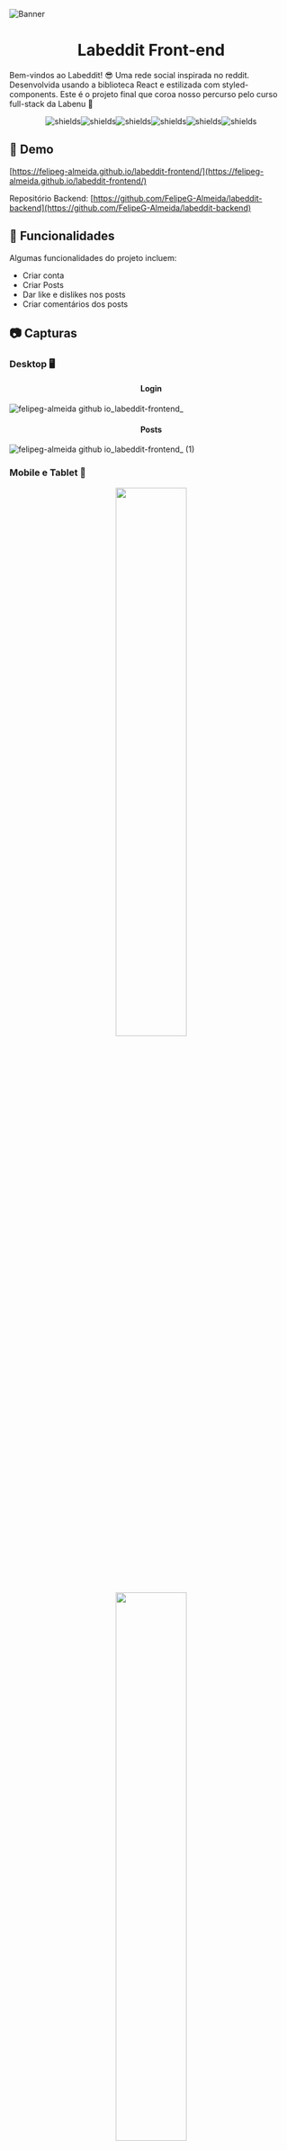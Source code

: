 ![Banner](https://github.com/FelipeG-Almeida/labeddit-frontend/assets/73674044/06ebc5a6-9abc-4631-b8c8-9099770ccb60)


<h1 align="center" id="title">Labeddit Front-end</h1>

<p id="description">Bem-vindos ao Labeddit! 😎 Uma rede social inspirada no reddit. Desenvolvida usando a biblioteca React e estilizada com styled-components. Este é o projeto final que coroa nosso percurso pelo curso full-stack da Labenu 🧡</p>

<p align="center"><img src="https://img.shields.io/badge/react-%2320232a.svg?style=for-the-badge&amp;logo=react&amp;logoColor=%2361DAFB" alt="shields"><img src="https://img.shields.io/badge/React_Router-CA4245?style=for-the-badge&amp;logo=react-router&amp;logoColor=white" alt="shields"><img src="https://img.shields.io/badge/styled--components-DB7093?style=for-the-badge&amp;logo=styled-components&amp;logoColor=white" alt="shields"><img src="https://img.shields.io/badge/javascript-%23323330.svg?style=for-the-badge&amp;logo=javascript&amp;logoColor=%23F7DF1E" alt="shields"><img src="https://img.shields.io/badge/html5-%23E34F26.svg?style=for-the-badge&amp;logo=html5&amp;logoColor=white" alt="shields"><img src="https://img.shields.io/badge/css3-%231572B6.svg?style=for-the-badge&amp;logo=css3&amp;logoColor=white" alt="shields"></p>

<h2>🚀 Demo</h2>

[https://felipeg-almeida.github.io/labeddit-frontend/](https://felipeg-almeida.github.io/labeddit-frontend/)

Repositório Backend: [https://github.com/FelipeG-Almeida/labeddit-backend](https://github.com/FelipeG-Almeida/labeddit-backend)
  
<h2>🧐 Funcionalidades</h2>

Algumas funcionalidades do projeto incluem:

*   Criar conta
*   Criar Posts
*   Dar like e dislikes nos posts
*   Criar comentários dos posts

<h2>📷 Capturas</h2>

<h3>Desktop 🖥️</h3>

<h4 align="center">Login</h4>

![felipeg-almeida github io_labeddit-frontend_](https://github.com/FelipeG-Almeida/labeddit-frontend/assets/73674044/2262c5fa-969b-4800-92cb-787c57e7cea1)

<h4 align="center">Posts</h4>

![felipeg-almeida github io_labeddit-frontend_ (1)](https://github.com/FelipeG-Almeida/labeddit-frontend/assets/73674044/e3e4852f-e196-4c04-838c-8686e7a00c97)

<h3>Mobile e Tablet 📱</h3>
<p align="center">
  <kbd>
    <img width="50%" src="https://github.com/FelipeG-Almeida/labeddit-frontend/assets/73674044/4edc384a-31ab-49b7-8331-dd0deceb4b46" />
  </kbd>
</p>

<p align="center">
  <kbd>
    <img width="50%" src="https://github.com/FelipeG-Almeida/labeddit-frontend/assets/73674044/9d6914ea-6ffc-4100-be5d-1adbd541e6d9" />
  </kbd>
</p>

<h2>🛠️ Configuração:</h2>

<p>1. Clone o repositório: Abra o terminal e navegue até a pasta onde você deseja clonar o repositório. Em seguida execute o seguinte comando:</p>

```
git clone https://github.com/FelipeG-Almeida/labeddit-frontend.git
```

<p>2. Acesse a pasta do projeto: Entre na pasta do projeto com o comando:</p>

```
cd labeddit-frontend
```

<p>3. Instale as dependências: Use o npm para instalar as dependências do projeto:</p>

```
npm install
```

<p>4. Executar o projeto em modo de desenvolvimento: Para iniciar o servidor de desenvolvimento utilize o seguinte comando:</p>

```
npm run dev
```

  
  
<h2>💻 Constrúido com</h2>

Tecnologias usadas no projeto:

*   React: Uma biblioteca JavaScript amplamente utilizada para construir interfaces de usuário interativas e componentes reutilizáveis.
*   Styled-components: Uma biblioteca de estilização para React que permite escrever estilos utilizando componentes JavaScript.
*   JavaScript: A linguagem de programação fundamental utilizada para desenvolver a lógica e interatividade do projeto.
*   Outras bibliotecas do ecossistema React como React Router Axios entre outras foram utilizadas para facilitar o desenvolvimento e melhorar a experiência do usuário.

---
